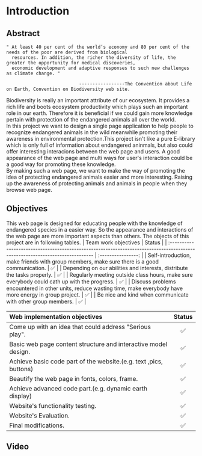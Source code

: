 # Introduction
## Abstract
    " At least 40 per cent of the world’s economy and 80 per cent of the needs of the poor are derived from biological
      resources. In addition, the richer the diversity of life, the greater the opportunity for medical discoveries, 
      economic development and adaptive responses to such new challenges as climate change. "
    
                               -----------------The Convention about Life on Earth, Convention on Biodiversity web site.

Biodiversity is really an important attribute of our ecosystem. It provides a rich life and boots ecosystem productivity which plays such an important role in our earth. Therefore it is beneficial if we could gain more knowledge pertain with protection of the endangered animals all over the world.<br>
In this project we want to design a single page application to help people to recognize endangered animals in the wild meanwhile promoting their awareness in environmental protection.This project isn't like a pure E-library which is only full of information about endangered aninmals, but also could offer interesting interacions between the web page and users. A good appearance of the web page and multi ways for user's interaction could be a good way for promoting these knowledge.<br>
By making such a web page, we want to make the way of promoting the idea of protecting endangered animals easier and more interesting. Raising up the awareness of protecting animals and animals in people when they browse web page.
## Objectives
This web page is designed for educating people with the knowledge of endangered species in a easier way. So the appearance and interactions of the web page are more important aspects than others. The objects of this project are in following tables.
| Team work objectives                                                                                                          |       Status       |
| :---------------------------------------------------------------------------------------------------------------------------- | :----------------: |
| Self-introduction, make friends with group members, make sure there is a good communication.                                  | :white_check_mark: |
| Depending on our abilities and interests, distribute the tasks properly.                                                      | :white_check_mark: |
| Regularly meeting outside class hours, make sure everybody could cath up with the progress.                                   | :white_check_mark: |
| Discuss problems encountered in other units, reduce wasting time, make everybody have more energy in group project.           | :white_check_mark: |
| Be nice and kind when communicate with other group members.                                                                   | :white_check_mark: |

| Web implementation objectives                                                                                                 |       Status       |
| :---------------------------------------------------------------------------------------------------------------------------- | :----------------: |
| Come up with an idea that could address "Serious play".                                                                       | :white_check_mark: |
| Basic web page content structure and interactive model design.                                                                | :white_check_mark: |
| Achieve basic code part of the website.(e.g. text ,pics, buttons)                                                             | :white_check_mark: |
| Beautify the web page in fonts, colors, frame.                                                                                | :white_check_mark: |
| Achieve advanced code part.(e.g. dynamic earth display)                                                                       | :white_check_mark: |
| Website's functionality testing.                                                                                              | :white_check_mark: |
| Website's Evaluation.                                                                                                         | :white_check_mark: |
| Final modifications.  <img width=714/>                                                                                        | :white_check_mark: |
## Video





